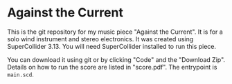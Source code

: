 # Against the Current

This is the git repository for my music piece "Against the Current". It is for a solo wind instrument and stereo electronics.
It was created using SuperCollider 3.13. You will need SuperCollider installed to run this piece.

You can download it using git or by clicking "Code" and the "Download Zip". Details on how to run the score are listed in "score.pdf".
The entrypoint is `main.scd`.
